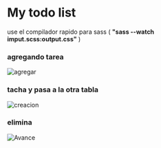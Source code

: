 # My todo list

use el compilador rapido para sass ( **"sass --watch imput.scss:output.css"** )

### agregando tarea 
![agregar](/code/img/tareas.PNG)

### tacha y pasa a la otra tabla 
![creacion](/code/img/dos.PNG)

### elimina 
![Avance](/code/img/elimina.PNG)
